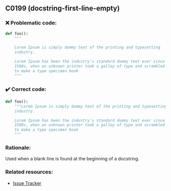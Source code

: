 ## C0199 (docstring-first-line-empty)

### :x: Problematic code:

```python
def foo():
    """

    Lorem Ipsum is simply dummy text of the printing and typesetting
    industry.

    Lorem Ipsum has been the industry's standard dummy text ever since the
    1500s, when an unknown printer took a galley of type and scrambled it
    to make a type specimen book
    """
```

### :heavy_check_mark: Correct code:

```python
def foo():
    """Lorem Ipsum is simply dummy text of the printing and typesetting
    industry.

    Lorem Ipsum has been the industry's standard dummy text ever since the
    1500s, when an unknown printer took a galley of type and scrambled it
    to make a type specimen book
    """
```

### Rationale:

Used when a blank line is found at the beginning of a docstring.

### Related resources:

- [Issue Tracker](https://github.com/PyCQA/pylint/issues?q=is%3Aissue+%22docstring-first-line-empty%22+OR+%22C0199%22)
